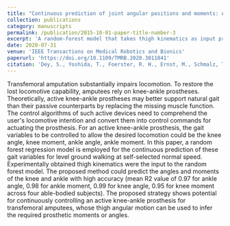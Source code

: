 ```yaml
---
title: "Continuous prediction of joint angular positions and moments: A potential control strategy for active knee-ankle prostheses"
collection: publications
category: manuscripts
permalink: /publication/2015-10-01-paper-title-number-3
excerpt: 'A random‑forest model that takes thigh kinematics as input predicts knee and ankle angles and moments during level walking with near‑perfect accuracy (R² ≈ 0.95–0.99), demonstrating a promising continuous‑control strategy for active knee‑ankle prostheses in transfemoral amputees.'
date: 2020-07-31
venue: 'IEEE Transactions on Medical Robotics and Bionics'
paperurl: 'https://doi.org/10.1109/TMRB.2020.3011841'
citation: 'Dey, S., Yoshida, T., Foerster, R. H., Ernst, M., Schmalz, T., & Schilling, A. F. (2020). Continuous prediction of joint angular positions and moments: A potential control strategy for active knee-ankle prostheses. IEEE Transactions on Medical Robotics and Bionics, 2(3), 347-355.'
---
```


Transfemoral amputation substantially impairs locomotion. To restore the lost locomotive capability, amputees rely on knee-ankle prostheses. Theoretically, active knee-ankle prostheses may better support natural gait than their passive counterparts by replacing the missing muscle function. The control algorithms of such active devices need to comprehend the user's locomotive intention and convert them into control commands for actuating the prosthesis. For an active knee-ankle prosthesis, the gait variables to be controlled to allow the desired locomotion could be the knee angle, knee moment, ankle angle, ankle moment. In this paper, a random forest regression model is employed for the continuous prediction of these gait variables for level ground walking at self-selected normal speed. Experimentally obtained thigh kinematics were the input to the random forest model. The proposed method could predict the angles and moments of the knee and ankle with high accuracy (mean R2 value of 0.97 for ankle angle, 0.98 for ankle moment, 0.99 for knee angle, 0.95 for knee moment across four able-bodied subjects). The proposed strategy shows potential for continuously controlling an active knee-ankle prosthesis for transfemoral amputees, whose thigh angular motion can be used to infer the required prosthetic moments or angles.
